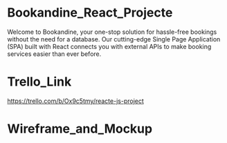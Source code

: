 # Bookandine_React_Projecte
Welcome to Bookandine, your one-stop solution for hassle-free bookings without the need for a database. Our cutting-edge Single Page Application (SPA) built with React connects you with external APIs to make booking services easier than ever before.


# Trello_Link
https://trello.com/b/Ox9c5tmy/reacte-js-project


# Wireframe_and_Mockup


